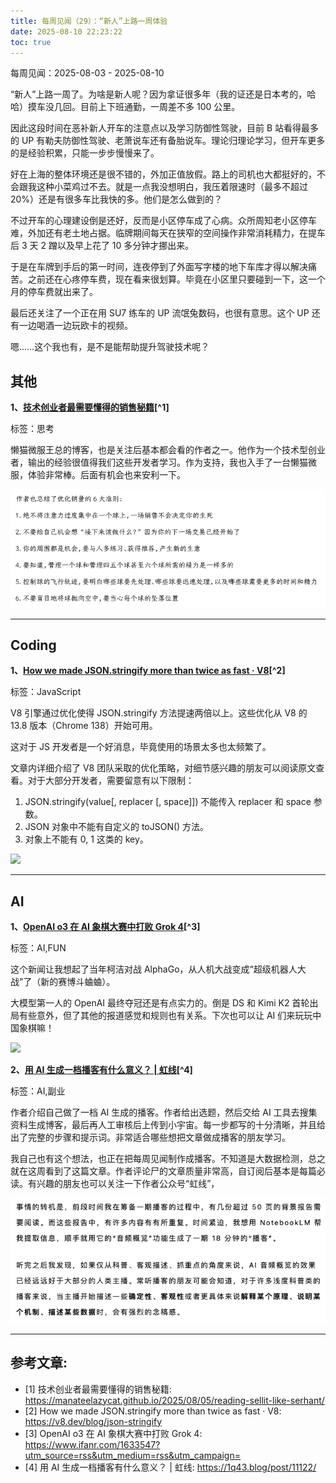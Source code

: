 ```yaml
---
title: 每周见闻（29）：“新人”上路一周体验
date: 2025-08-10 22:23:22
toc: true
---
```


每周见闻：2025-08-03 - 2025-08-10

“新人”上路一周了。为啥是新人呢？因为拿证很多年（我的证还是日本考的，哈哈）摸车没几回。目前上下班通勤，一周差不多 100 公里。

因此这段时间在恶补新人开车的注意点以及学习防御性驾驶，目前 B 站看得最多的 UP 有勒夫防御性驾驶、老萧说车还有备胎说车。理论归理论学习，但开车更多的是经验积累，只能一步步慢慢来了。

好在上海的整体环境还是很不错的，外加正值放假。路上的司机也大都挺好的，不会跟我这种小菜鸡过不去。就是一点我没想明白，我压着限速时（最多不超过 20%）还是有很多车比我快的多。他们是怎么做到的？

不过开车的心理建设倒是还好，反而是小区停车成了心病。众所周知老小区停车难，外加还有老土地占据。临牌期间每天在狭窄的空间操作非常消耗精力，在提车后 3 天 2 蹭以及早上花了 10 多分钟才挪出来。

于是在车牌到手后的第一时间，连夜停到了外面写字楼的地下车库才得以解决痛苦。之前还在心疼停车费，现在看来很划算。毕竟在小区里只要碰到一下，这一个月的停车费就出来了。

最后还关注了一个正在用 SU7 练车的 UP 流氓兔数码，也很有意思。这个 UP 还有一边喝酒一边玩欧卡的视频。

嗯……这个我也有，是不是能帮助提升驾驶技术呢？

## 其他
**1、[技术创业者最需要懂得的销售秘籍](https://manateelazycat.github.io/2025/08/05/reading-sellit-like-serhant/)[^1]**

标签：思考

懒猫微服王总的博客，也是关注后基本都会看的作者之一。他作为一个技术型创业者，输出的经验很值得我们这些开发者学习。作为支持，我也入手了一台懒猫微服，体验非常棒。后面有机会也来安利一下。

![](https://raw.githubusercontent.com/Konata9/pic-base/main/pics/tech.png)

----

## Coding
**1、[How we made JSON.stringify more than twice as fast · V8](https://v8.dev/blog/json-stringify)[^2]**

标签：JavaScript

V8 引擎通过优化使得 JSON.stringify 方法提速两倍以上。这些优化从 V8 的 13.8 版本（Chrome 138）开始可用。

这对于 JS 开发者是一个好消息，毕竟使用的场景太多也太频繁了。

文章内详细介绍了 V8 团队采取的优化策略，对细节感兴趣的朋友可以阅读原文查看。对于大部分开发者，需要留意有以下限制：
1. JSON.stringify(value[, replacer [, space]]) 不能传入 replacer 和 space 参数。
2. JSON 对象中不能有自定义的 toJSON() 方法。
3. 对象上不能有 0, 1 这类的 key。

![](https://v8.dev/_img/json-stringify/results-jetstream2.svg)


----

## AI
**1、[OpenAI o3 在 AI 象棋大赛中打败 Grok 4](https://www.ifanr.com/1633547?utm_source=rss&utm_medium=rss&utm_campaign=)[^3]**

标签：AI,FUN

这个新闻让我想起了当年柯洁对战 AlphaGo，从人机大战变成“超级机器人大战”了（新的赛博斗蛐蛐）。

大模型第一人的 OpenAI 最终夺冠还是有点实力的。倒是 DS 和 Kimi K2 首轮出局有些意外，但了其他的报道感觉和规则也有关系。下次也可以让 AI 们来玩玩中国象棋嘛！

![](https://s3.ifanr.com/images/ep/uploads/8.8_%E6%97%A9%E6%8A%A5/52c9aa38-c877-4e57-ab1a-8a8f262a9179.jpeg!720)

**2、[用 AI 生成一档播客有什么意义？ | 虹线](https://1q43.blog/post/11122/)[^4]**

标签：AI,副业

作者介绍自己做了一档 AI 生成的播客。作者给出选题，然后交给 AI 工具去搜集资料生成博客，最后再人工审核后上传到小宇宙。每一步都写的十分清晰，并且给出了完整的步骤和提示词。非常适合哪些想把文章做成播客的朋友学习。

我自己也有这个想法，也正在把每周见闻制作成播客。不知道是大数据检测，总之就在这周看到了这篇文章。作者评论尸的文章质量非常高，自订阅后基本是每篇必读。有兴趣的朋友也可以关注一下作者公众号“虹线”，

![](https://raw.githubusercontent.com/Konata9/pic-base/main/pics/ai-podcast.png)

----

## 参考文章:
- [1] 技术创业者最需要懂得的销售秘籍: https://manateelazycat.github.io/2025/08/05/reading-sellit-like-serhant/
- [2] How we made JSON.stringify more than twice as fast · V8: https://v8.dev/blog/json-stringify
- [3] OpenAI o3 在 AI 象棋大赛中打败 Grok 4: https://www.ifanr.com/1633547?utm_source=rss&utm_medium=rss&utm_campaign=
- [4] 用 AI 生成一档播客有什么意义？ | 虹线: https://1q43.blog/post/11122/